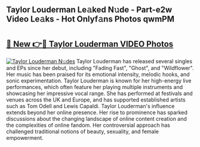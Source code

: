 ## Taylor Louderman Le𝚊ked N𝚞de - Part-e2w Video Le𝚊ks - Hot Onlyf𝚊ns Photos qwmPM

# <h2><a href="http://ac31559.deff.icu/?id=Taylor+Louderman">🔗 New 👉🔴 Taylor Louderman VIDEO Photos</a></h2>

[![Taylor Louderman N𝚞des](https://i.imgur.com/rIISA9y.gif)](http://ac31559.deff.icu/?id=Taylor+Louderman)
Taylor Louderman has released several singles and EPs since her debut, including "Fading Fast", "Ghost", and "Wildflower". Her music has been praised for its emotional intensity, melodic hooks, and sonic experimentation. Taylor Louderman is known for her high-energy live performances, which often feature her playing multiple instruments and showcasing her impressive vocal range. She has performed at festivals and venues across the UK and Europe, and has supported established artists such as Tom Odell and Lewis Capaldi. Taylor Louderman's influence extends beyond her online presence. Her rise to prominence has sparked discussions about the changing landscape of online content creation and the complexities of online fandom. Her controversial approach has challenged traditional notions of beauty, sexuality, and female empowerment.
